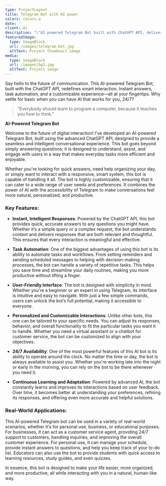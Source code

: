 ```yaml
---
type: ProjectLayout
title: Telegram Bot with AI power
colors: colors-a
date: ''
client: Ai
description: "\"AI-powered Telegram Bot built with ChatGPT API, delivering smart, instant, and interactive conversations. \U0001F680\U0001F916 Simplifying tasks and enhancing user experience with the power of AI.\""
featuredImage:
  type: ImageBlock
  url: /images/telegram-bot.jpg
  altText: Project thumbnail image
media:
  type: ImageBlock
  url: /images/bg2.jpg
  altText: Project image
---
```

Say hello to the future of communication. This AI-powered Telegram Bot, built with the ChatGPT API, redefines smart interaction. Instant answers, task automation, and a customizable experience—all at your fingertips. Why settle for basic when you can have AI that works for you, 24/7?

> “Everybody should learn to program a computer, because it teaches you how to think.”

**AI-Powered Telegram Bot**

Welcome to the future of digital interaction! I’ve developed an AI-powered Telegram Bot, built using the advanced ChatGPT API, designed to provide a seamless and intelligent conversational experience. This bot goes beyond simply answering questions; it is designed to understand, assist, and engage with users in a way that makes everyday tasks more efficient and enjoyable.

Whether you're looking for quick answers, need help organizing your day, or simply want to interact with a responsive, smart system, this bot is capable of handling it all. The bot is highly customizable, ensuring that it can cater to a wide range of user needs and preferences. It combines the power of AI with the accessibility of Telegram to make conversations feel more natural, personalized, and productive.

### Key Features:

*   **Instant, Intelligent Responses**: Powered by the ChatGPT API, this bot provides quick, accurate answers to any questions you might have. Whether it’s a simple query or a complex request, the bot understands context and delivers responses that are both relevant and thoughtful. This ensures that every interaction is meaningful and effective.

*   **Task Automation**: One of the biggest advantages of using this bot is its ability to automate tasks and workflows. From setting reminders and sending scheduled messages to helping with decision-making processes, the bot can handle a variety of repetitive tasks. This helps you save time and streamline your daily routines, making you more productive without lifting a finger.

*   **User-Friendly Interface**: The bot is designed with simplicity in mind. Whether you're a beginner or an expert in using Telegram, its interface is intuitive and easy to navigate. With just a few simple commands, users can unlock the bot’s full potential, making it accessible to everyone.

*   **Personalized and Customizable Interactions**: Unlike other bots, this one can be tailored to your specific needs. You can adjust its responses, behavior, and overall functionality to fit the particular tasks you want it to handle. Whether you need a virtual assistant or a chatbot for customer service, the bot can be customized to align with your objectives.

*   **24/7 Availability**: One of the most powerful features of this AI bot is its ability to operate around the clock. No matter the time or day, the bot is always available to assist you. Whether you're working late into the night or early in the morning, you can rely on the bot to be there whenever you need it.

*   **Continuous Learning and Adaptation**: Powered by advanced AI, the bot constantly learns and improves its interactions based on user feedback. Over time, it becomes better at understanding your preferences, refining its responses, and offering even more accurate and helpful solutions.

### Real-World Applications:

This AI-powered Telegram bot can be used in a variety of real-world scenarios, whether it's for personal use, business, or educational purposes. For businesses, it can act as a customer service agent, providing 24/7 support to customers, handling inquiries, and improving the overall customer experience. For personal use, it can manage your schedule, provide instant answers to questions, and help you keep track of your to-do list. Educators can also use the bot to provide students with quick access to learning resources, study guides, and even quizzes.

In essence, this bot is designed to make your life easier, more organized, and more productive, all while interacting with you in a natural, human-like way.



